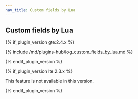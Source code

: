 ```yaml
---
nav_title: Custom fields by Lua
---
```


## Custom fields by Lua

{% if_plugin_version gte:2.4.x %}

{% include /md/plugins-hub/log_custom_fields_by_lua.md %}

{% endif_plugin_version %}

{% if_plugin_version lte:2.3.x %}

This feature is not available in this version.

{% endif_plugin_version %}
